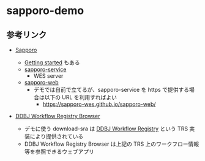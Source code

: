 # sapporo-demo


## 参考リンク
- [Sapporo](https://github.com/sapporo-wes/sapporo)
  - [Getting started](https://github.com/sapporo-wes/sapporo/blob/main/docs/GettingStarted.md) もある
  - [sapporo-service](https://github.com/sapporo-wes/sapporo-service)
    - WES server
  - [sapporo-web](https://github.com/sapporo-wes/sapporo-web) 
    - デモでは自前で立てるが、sapporo-service を https で提供する場合は以下の URL を利用すればよい
      - https://sapporo-wes.github.io/sapporo-web/

- [DDBJ Workflow Registry Browser](https://ddbj.github.io/workflow-registry-browser/)
  - デモに使う download-sra は [DDBJ Workflow Registry](https://ddbj.github.io/workflow-registry/) という TRS 実装により提供されている
  - DDBJ Workflow Registry Browser は上記の TRS 上のワークフロー情報等を参照できるウェブアプリ


